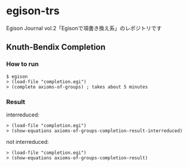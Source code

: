 # egison-trs

Egison Journal vol.2「Egisonで項書き換え系」のレポジトリです

## Knuth-Bendix Completion
### How to run
```
$ egison
> (load-file "completion.egi")
> (complete axioms-of-groups) ; takes about 5 minutes
```

### Result
interreduced:
```
> (load-file "completion.egi")
> (show-equations axioms-of-groups-completion-result-interreduced)
```

not interreduced:
```
> (load-file "completion.egi")
> (show-equations axioms-of-groups-completion-result)
```

